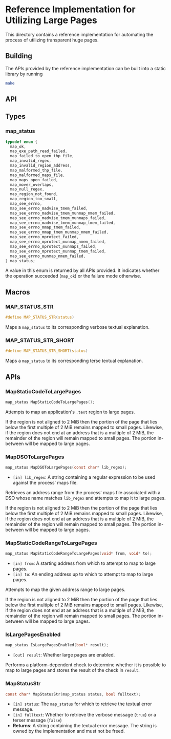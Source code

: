 # Reference Implementation for Utilizing Large Pages

This directory contains a reference implementation for automating the process
of utilizing transparent huge pages.

## Building

The APIs provided by the reference implementation can be built into a static
library by running

```bash
make
```

## API

## Types

### map_status

```C
typedef enum {
  map_ok,
  map_exe_path_read_failed,
  map_failed_to_open_thp_file,
  map_invalid_regex,
  map_invalid_region_address,
  map_malformed_thp_file,
  map_malformed_maps_file,
  map_maps_open_failed,
  map_mover_overlaps,
  map_null_regex,
  map_region_not_found,
  map_region_too_small,
  map_see_errno,
  map_see_errno_madvise_tmem_failed,
  map_see_errno_madvise_tmem_munmap_nmem_failed,
  map_see_errno_madvise_tmem_munmaps_failed,
  map_see_errno_madvise_tmem_munmap_tmem_failed,
  map_see_errno_mmap_tmem_failed,
  map_see_errno_mmap_tmem_munmap_nmem_failed,
  map_see_errno_mprotect_failed,
  map_see_errno_mprotect_munmap_nmem_failed,
  map_see_errno_mprotect_munmaps_failed,
  map_see_errno_mprotect_munmap_tmem_failed,
  map_see_errno_munmap_nmem_failed,
} map_status;
```

A value in this enum is returned by all APIs provided. It indicates whether the
operation succeeded (`map_ok`) or the failure mode otherwise.

## Macros

### MAP_STATUS_STR

```C
#define MAP_STATUS_STR(status)
```

Maps a `map_status` to its corresponding verbose textual explanation.

### MAP_STATUS_STR_SHORT

```C
#define MAP_STATUS_STR_SHORT(status)
```

Maps a `map_status` to its corresponding terse textual explanation.

## APIs

### MapStaticCodeToLargePages

```C
map_status MapStaticCodeToLargePages();
```

Attempts to map an application's `.text` region to large pages.

If the region is not aligned to 2 MiB then the portion of the page that lies
below the first multiple of 2 MiB remains mapped to small pages. Likewise, if
the region does not end at an address that is a multiple of 2 MiB, the remainder
of the region will remain mapped to small pages. The portion in-between will be
mapped to large pages.

### MapDSOToLargePages

```C
map_status MapDSOToLargePages(const char* lib_regex);
```

- `[in] lib_regex`: A string containing a regular expression to be used against
the process' maps file.

Retrieves an address range from the process' maps file associated with a DSO
whose name matches `lib_regex` and attempts to map it to large pages.

If the region is not aligned to 2 MiB then the portion of the page that lies
below the first multiple of 2 MiB remains mapped to small pages. Likewise, if
the region does not end at an address that is a multiple of 2 MiB, the remainder
of the region will remain mapped to small pages. The portion in-between will be
mapped to large pages.

### MapStaticCodeRangeToLargePages

```C
map_status MapStaticCodeRangeToLargePages(void* from, void* to);
```

- `[in] from`: A starting address from which to attempt to map to large pages.
- `[in] to`: An ending address up to which to attempt to map to large pages.

Attempts to map the given address range to large pages.

If the region is not aligned to 2 MiB then the portion of the page that lies
below the first multiple of 2 MiB remains mapped to small pages. Likewise, if
the region does not end at an address that is a multiple of 2 MiB, the remainder
of the region will remain mapped to small pages. The portion in-between will be
mapped to large pages.

### IsLargePagesEnabled

```C
map_status IsLargePagesEnabled(bool* result);
```

- `[out] result`: Whether large pages are enabled.

Performs a platform-dependent check to determine whether it is possible to map to
large pages and stores the result of the check in `result`.

### MapStatusStr

```C
const char* MapStatusStr(map_status status, bool fulltext);
```

- `[in] status`: The `map_status` for which to retrieve the textual error
message.
- `[in] fulltext`: Whether to retrieve the verbose message (`true`) or a terser
message (`false`)
- **Returns**: A string containing the textual error message. The string is owned by
the implementation and must not be freed.
